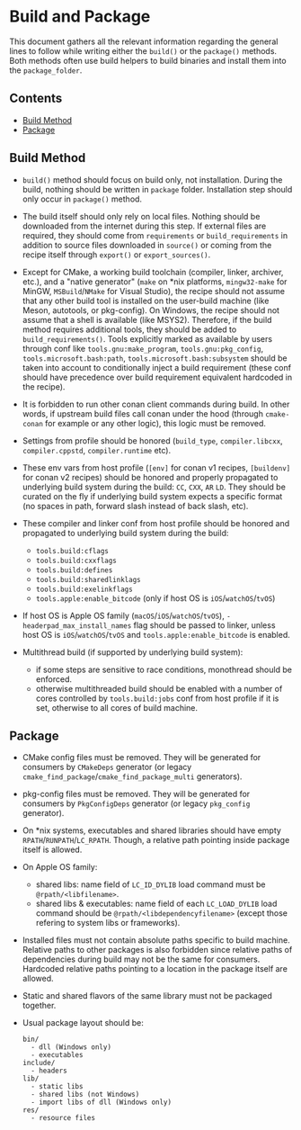 # Build and Package

This document gathers all the relevant information regarding the general lines to follow while writing either the `build()` or the `package()` methods.
Both methods often use build helpers to build binaries and install them into the `package_folder`.

<!-- toc -->
## Contents

  * [Build Method](#build-method)
  * [Package](#package)<!-- endToc -->

## Build Method

* `build()` method should focus on build only, not installation. During the build, nothing should be written in `package` folder. Installation step should only occur in `package()` method.

* The build itself should only rely on local files. Nothing should be downloaded from the internet during this step. If external files are required, they should come from `requirements` or `build_requirements` in addition to source files downloaded in `source()` or coming from the recipe itself through `export()` or `export_sources()`.

* Except for CMake, a working build toolchain (compiler, linker, archiver, etc.), and a "native generator" (`make` on *nix platforms, `mingw32-make` for MinGW, `MSBuild`/`NMake` for Visual Studio), the recipe should not assume that any other build tool is installed on the user-build machine (like Meson, autotools, or pkg-config). On Windows, the recipe should not assume that a shell is available (like MSYS2). Therefore, if the build method requires additional tools, they should be added to `build_requirements()`.
  Tools explicitly marked as available by users through conf like `tools.gnu:make_program`, `tools.gnu:pkg_config`, `tools.microsoft.bash:path`, `tools.microsoft.bash:subsystem` should be taken into account to conditionally inject a build requirement (these conf should have precedence over build requirement equivalent hardcoded in the recipe).

* It is forbidden to run other conan client commands during build. In other words, if upstream build files call conan under the hood (through `cmake-conan` for example or any other logic), this logic must be removed.

* Settings from profile should be honored (`build_type`, `compiler.libcxx`, `compiler.cppstd`, `compiler.runtime` etc).

* These env vars from host profile (`[env]` for conan v1 recipes, `[buildenv]` for conan v2 recipes) should be honored and properly propagated to underlying build system during the build: `CC`, `CXX`, `AR` `LD`. They should be curated on the fly if underlying build system expects a specific format (no spaces in path, forward slash instead of back slash, etc).

* These compiler and linker conf from host profile should be honored and propagated to underlying build system during the build:
  * `tools.build:cflags`
  * `tools.build:cxxflags`
  * `tools.build:defines`
  * `tools.build:sharedlinklags`
  * `tools.build:exelinkflags`
  * `tools.apple:enable_bitcode` (only if host OS is `iOS`/`watchOS`/`tvOS`)

* If host OS is Apple OS family (`macOS`/`iOS`/`watchOS`/`tvOS`), `-headerpad_max_install_names` flag should be passed to linker, unless host OS is `iOS`/`watchOS`/`tvOS` and `tools.apple:enable_bitcode` is enabled.

* Multithread build (if supported by underlying build system):
  * if some steps are sensitive to race conditions, monothread should be enforced.
  * otherwise multithreaded build should be enabled with a number of cores controlled by `tools.build:jobs` conf from host profile if it is set, otherwise to all cores of build machine.

## Package

* CMake config files must be removed. They will be generated for consumers by `CMakeDeps` generator (or legacy `cmake_find_package`/`cmake_find_package_multi` generators).

* pkg-config files must be removed. They will be generated for consumers by `PkgConfigDeps` generator (or legacy `pkg_config` generator).

* On *nix systems, executables and shared libraries should have empty `RPATH`/`RUNPATH`/`LC_RPATH`. Though, a relative path pointing inside package itself is allowed.

* On Apple OS family:
  * shared libs: name field of `LC_ID_DYLIB` load command must be `@rpath/<libfilename>`.
  * shared libs & executables: name field of each `LC_LOAD_DYLIB` load command should be `@rpath/<libdependencyfilename>` (except those refering to system libs or frameworks).

* Installed files must not contain absolute paths specific to build machine. Relative paths to other packages is also forbidden since relative paths of dependencies during build may not be the same for consumers. Hardcoded relative paths pointing to a location in the package itself are allowed.

* Static and shared flavors of the same library must not be packaged together.

* Usual package layout should be:

  ```
  bin/
    - dll (Windows only)
    - executables
  include/
    - headers
  lib/
    - static libs
    - shared libs (not Windows)
    - import libs of dll (Windows only)
  res/
    - resource files
  ```
